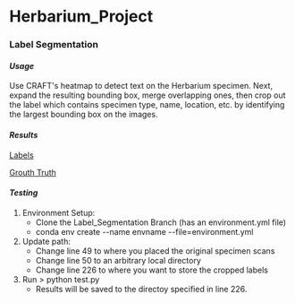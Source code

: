 # Herbarium_Project


### Label Segmentation
#### *Usage*
Use CRAFT's heatmap to detect text on the Herbarium specimen. Next, expand the resulting bounding box, merge overlapping ones, then crop out the label which contains specimen type, name, location, etc. by identifying the largest bounding box on the images. 

#### *Results* 
[Labels](https://drive.google.com/file/d/1YqlqDSl7fUcgLrR02slxLUG_mLXbevEF/view?usp=sharing) 

[Grouth Truth](https://github.com/mzheng27/Herbarium_Project/blob/main/words.txt) 

#### *Testing* 
1. Environment Setup: 
      * Clone the Label_Segmentation Branch (has an environment.yml file) 
      * conda env create --name envname --file=environment.yml
2. Update path: 
      * Change line 49 to where you placed the original specimen scans  
      * Change line 50 to an arbitrary local directory
      * Change line 226 to where you want to store the cropped labels
3. Run > python test.py
      * Results will be saved to the directoy specified in line 226. 
